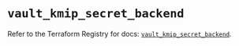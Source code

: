# `vault_kmip_secret_backend`

Refer to the Terraform Registry for docs: [`vault_kmip_secret_backend`](https://registry.terraform.io/providers/hashicorp/vault/4.6.0/docs/resources/kmip_secret_backend).
